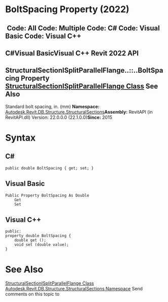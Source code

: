 # BoltSpacing Property (2022)

﻿
 Code: All Code: Multiple Code: C# Code: Visual Basic Code: Visual C++   
---  
C#Visual BasicVisual C++
Revit 2022 API  
---  
StructuralSectionISplitParallelFlange..::..BoltSpacing Property   
[StructuralSectionISplitParallelFlange Class](1e6f5fda-39bd-234c-1d53-af2228af774a.md "StructuralSectionISplitParallelFlange Class") See Also  
---  
Standard bolt spacing, in. (mm) 
**Namespace:** [Autodesk.Revit.DB.Structure.StructuralSections](09862f38-63f6-a5f8-e560-ae775901bc92.md "Autodesk.Revit.DB.Structure.StructuralSections Namespace")**Assembly:** RevitAPI (in RevitAPI.dll) Version: 22.0.0.0 (22.1.0.0)**Since:** 2015 
# Syntax
C#  
---  
```text
public double BoltSpacing { get; set; }
```
  
Visual Basic  
---  
```text
Public Property BoltSpacing As Double
	Get
	Set
```
  
Visual C++  
---  
```text
public:
property double BoltSpacing {
	double get ();
	void set (double value);
}
```
  
# See Also
[StructuralSectionISplitParallelFlange Class](1e6f5fda-39bd-234c-1d53-af2228af774a.md "StructuralSectionISplitParallelFlange Class")
[Autodesk.Revit.DB.Structure.StructuralSections Namespace](09862f38-63f6-a5f8-e560-ae775901bc92.md "Autodesk.Revit.DB.Structure.StructuralSections Namespace")
Send comments on this topic to 